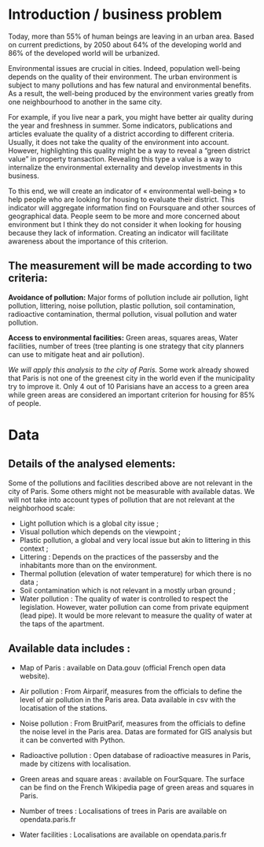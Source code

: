 # Introduction / business problem

Today, more than 55% of human beings are leaving in an urban area. Based on current predictions, by 2050 about 64% of the developing world and 86% of the developed world will be urbanized. 

Environmental issues are crucial in cities. Indeed, population well-being depends on the quality of their environment. 
The urban environment is subject to many pollutions and has few natural and environmental benefits. As a result, the well-being produced by the environment varies greatly from one neighbourhood to another in the same city.

For example, if you live near a park, you might have better air quality during the year and freshness in summer.
Some indicators, publications and articles evaluate the quality of a district according to different criteria. Usually, it does not take the quality of the environment into account. However, highlighting this quality might be a way to reveal a “green district value” in property transaction. Revealing this type a value is a way to internalize the environmental externality and develop investments in this business.

To this end, we will create an indicator of « environmental well-being » to help people who are looking for housing to evaluate their district. This indicator will aggregate information find on Foursquare and other sources of geographical data.
People seem to be more and more concerned about environment but I think they do not consider it when looking for housing because they lack of information. Creating an indicator will facilitate awareness about the importance of this criterion.

## The measurement will be made according to two criteria:

**Avoidance of pollution:** Major forms of pollution include air pollution, light pollution, littering, noise pollution, plastic pollution, soil contamination, radioactive contamination, thermal pollution, visual pollution and water pollution.

**Access to environmental facilities:** Green areas, squares areas, Water facilities, number of trees (tree planting is one strategy that city planners can use to mitigate heat and air pollution).

*We will apply this analysis to the city of Paris.* Some work already showed that Paris is not one of the greenest city in the world even if the municipality try to improve it. Only 4 out of 10 Parisians have an access to a green area while green areas are considered an important criterion for housing for 85% of people. 

# Data 

## Details of the analysed elements:

Some of the pollutions and facilities described above are not relevant in the city of Paris. Some others might not be measurable with available datas. 
We will not take into account types of pollution that are not relevant at the neighborhood scale: 
- Light pollution which is a global city issue ; 
- Visual pollution which depends on the viewpoint ; 
- Plastic pollution, a global and very local issue but akin to littering in this context ; 
- Littering : Depends on the practices of the passersby and the inhabitants more than on the environment.
- Thermal pollution (elevation of water temperature) for which there is no data ;
- Soil contamination which is not relevant in a mostly urban ground ;
- Water pollution : The quality of water is controlled to respect the legislation. However, water pollution can come from private equipment (lead pipe). It would be more relevant to measure the quality of water at the taps of the apartment.

## Available data includes :

- Map of Paris : available on Data.gouv (official French open data website).
- Air pollution : From Airparif, measures from the officials to define the level of air pollution in the Paris area. Data available in csv with the locatisation of the stations.
- Noise pollution : From BruitParif, measures from the officials to define the noise level in the Paris area. Datas are formated for GIS analysis but it can be converted with Python.
- Radioactive pollution : Open database of radioactive measures in Paris, made by citizens with localisation.


- Green areas and square areas : available on FourSquare. The surface can be find on the French Wikipedia page of green areas and squares in Paris.
- Number of trees : Localisations of trees in Paris are available on opendata.paris.fr
- Water facilities : Localisations are available on opendata.paris.fr



